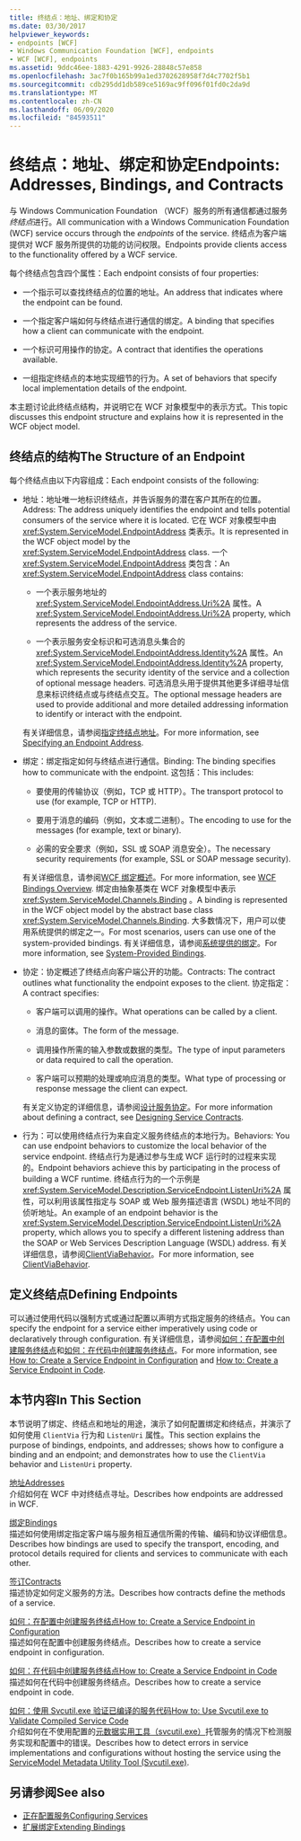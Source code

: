 ```yaml
---
title: 终结点：地址、绑定和协定
ms.date: 03/30/2017
helpviewer_keywords:
- endpoints [WCF]
- Windows Communication Foundation [WCF], endpoints
- WCF [WCF], endpoints
ms.assetid: 9ddc46ee-1883-4291-9926-28848c57e858
ms.openlocfilehash: 3ac7f0b165b99a1ed3702628958f7d4c7702f5b1
ms.sourcegitcommit: cdb295dd1db589ce5169ac9ff096f01fd0c2da9d
ms.translationtype: MT
ms.contentlocale: zh-CN
ms.lasthandoff: 06/09/2020
ms.locfileid: "84593511"
---
```

# <a name="endpoints-addresses-bindings-and-contracts"></a><span data-ttu-id="87377-102">终结点：地址、绑定和协定</span><span class="sxs-lookup"><span data-stu-id="87377-102">Endpoints: Addresses, Bindings, and Contracts</span></span>

<span data-ttu-id="87377-103">与 Windows Communication Foundation （WCF）服务的所有通信都通过服务*终结点*进行。</span><span class="sxs-lookup"><span data-stu-id="87377-103">All communication with a Windows Communication Foundation (WCF) service occurs through the *endpoints* of the service.</span></span> <span data-ttu-id="87377-104">终结点为客户端提供对 WCF 服务所提供的功能的访问权限。</span><span class="sxs-lookup"><span data-stu-id="87377-104">Endpoints provide clients access to the functionality offered by a WCF service.</span></span>

<span data-ttu-id="87377-105">每个终结点包含四个属性：</span><span class="sxs-lookup"><span data-stu-id="87377-105">Each endpoint consists of four properties:</span></span>

- <span data-ttu-id="87377-106">一个指示可以查找终结点的位置的地址。</span><span class="sxs-lookup"><span data-stu-id="87377-106">An address that indicates where the endpoint can be found.</span></span>

- <span data-ttu-id="87377-107">一个指定客户端如何与终结点进行通信的绑定。</span><span class="sxs-lookup"><span data-stu-id="87377-107">A binding that specifies how a client can communicate with the endpoint.</span></span>

- <span data-ttu-id="87377-108">一个标识可用操作的协定。</span><span class="sxs-lookup"><span data-stu-id="87377-108">A contract that identifies the operations available.</span></span>

- <span data-ttu-id="87377-109">一组指定终结点的本地实现细节的行为。</span><span class="sxs-lookup"><span data-stu-id="87377-109">A set of behaviors that specify local implementation details of the endpoint.</span></span>

<span data-ttu-id="87377-110">本主题讨论此终结点结构，并说明它在 WCF 对象模型中的表示方式。</span><span class="sxs-lookup"><span data-stu-id="87377-110">This topic discusses this endpoint structure and explains how it is represented in the WCF object model.</span></span>

## <a name="the-structure-of-an-endpoint"></a><span data-ttu-id="87377-111">终结点的结构</span><span class="sxs-lookup"><span data-stu-id="87377-111">The Structure of an Endpoint</span></span>

<span data-ttu-id="87377-112">每个终结点由以下内容组成：</span><span class="sxs-lookup"><span data-stu-id="87377-112">Each endpoint consists of the following:</span></span>

- <span data-ttu-id="87377-113">地址：地址唯一地标识终结点，并告诉服务的潜在客户其所在的位置。</span><span class="sxs-lookup"><span data-stu-id="87377-113">Address: The address uniquely identifies the endpoint and tells potential consumers of the service where it is located.</span></span> <span data-ttu-id="87377-114">它在 WCF 对象模型中由 <xref:System.ServiceModel.EndpointAddress> 类表示。</span><span class="sxs-lookup"><span data-stu-id="87377-114">It is represented in the WCF object model by the <xref:System.ServiceModel.EndpointAddress> class.</span></span> <span data-ttu-id="87377-115">一个 <xref:System.ServiceModel.EndpointAddress> 类包含：</span><span class="sxs-lookup"><span data-stu-id="87377-115">An <xref:System.ServiceModel.EndpointAddress> class contains:</span></span>

  - <span data-ttu-id="87377-116">一个表示服务地址的 <xref:System.ServiceModel.EndpointAddress.Uri%2A> 属性。</span><span class="sxs-lookup"><span data-stu-id="87377-116">A <xref:System.ServiceModel.EndpointAddress.Uri%2A> property, which represents the address of the service.</span></span>

  - <span data-ttu-id="87377-117">一个表示服务安全标识和可选消息头集合的 <xref:System.ServiceModel.EndpointAddress.Identity%2A> 属性。</span><span class="sxs-lookup"><span data-stu-id="87377-117">An <xref:System.ServiceModel.EndpointAddress.Identity%2A> property, which represents the security identity of the service and a collection of optional message headers.</span></span> <span data-ttu-id="87377-118">可选消息头用于提供其他更多详细寻址信息来标识终结点或与终结点交互。</span><span class="sxs-lookup"><span data-stu-id="87377-118">The optional message headers are used to provide additional and more detailed addressing information to identify or interact with the endpoint.</span></span>

  <span data-ttu-id="87377-119">有关详细信息，请参阅[指定终结点地址](../specifying-an-endpoint-address.md)。</span><span class="sxs-lookup"><span data-stu-id="87377-119">For more information, see [Specifying an Endpoint Address](../specifying-an-endpoint-address.md).</span></span>

- <span data-ttu-id="87377-120">绑定：绑定指定如何与终结点进行通信。</span><span class="sxs-lookup"><span data-stu-id="87377-120">Binding: The binding specifies how to communicate with the endpoint.</span></span> <span data-ttu-id="87377-121">这包括：</span><span class="sxs-lookup"><span data-stu-id="87377-121">This includes:</span></span>

  - <span data-ttu-id="87377-122">要使用的传输协议（例如，TCP 或 HTTP）。</span><span class="sxs-lookup"><span data-stu-id="87377-122">The transport protocol to use (for example, TCP or HTTP).</span></span>

  - <span data-ttu-id="87377-123">要用于消息的编码（例如，文本或二进制）。</span><span class="sxs-lookup"><span data-stu-id="87377-123">The encoding to use for the messages (for example, text or binary).</span></span>

  - <span data-ttu-id="87377-124">必需的安全要求（例如，SSL 或 SOAP 消息安全）。</span><span class="sxs-lookup"><span data-stu-id="87377-124">The necessary security requirements (for example, SSL or SOAP message security).</span></span>

  <span data-ttu-id="87377-125">有关详细信息，请参阅[WCF 绑定概述](../bindings-overview.md)。</span><span class="sxs-lookup"><span data-stu-id="87377-125">For more information, see [WCF Bindings Overview](../bindings-overview.md).</span></span> <span data-ttu-id="87377-126">绑定由抽象基类在 WCF 对象模型中表示 <xref:System.ServiceModel.Channels.Binding> 。</span><span class="sxs-lookup"><span data-stu-id="87377-126">A binding is represented in the WCF object model by the abstract base class <xref:System.ServiceModel.Channels.Binding>.</span></span> <span data-ttu-id="87377-127">大多数情况下，用户可以使用系统提供的绑定之一。</span><span class="sxs-lookup"><span data-stu-id="87377-127">For most scenarios, users can use one of the system-provided bindings.</span></span> <span data-ttu-id="87377-128">有关详细信息，请参阅[系统提供的绑定](../system-provided-bindings.md)。</span><span class="sxs-lookup"><span data-stu-id="87377-128">For more information, see [System-Provided Bindings](../system-provided-bindings.md).</span></span>

- <span data-ttu-id="87377-129">协定：协定概述了终结点向客户端公开的功能。</span><span class="sxs-lookup"><span data-stu-id="87377-129">Contracts: The contract outlines what functionality the endpoint exposes to the client.</span></span> <span data-ttu-id="87377-130">协定指定：</span><span class="sxs-lookup"><span data-stu-id="87377-130">A contract specifies:</span></span>

  - <span data-ttu-id="87377-131">客户端可以调用的操作。</span><span class="sxs-lookup"><span data-stu-id="87377-131">What operations can be called by a client.</span></span>

  - <span data-ttu-id="87377-132">消息的窗体。</span><span class="sxs-lookup"><span data-stu-id="87377-132">The form of the message.</span></span>

  - <span data-ttu-id="87377-133">调用操作所需的输入参数或数据的类型。</span><span class="sxs-lookup"><span data-stu-id="87377-133">The type of input parameters or data required to call the operation.</span></span>

  - <span data-ttu-id="87377-134">客户端可以预期的处理或响应消息的类型。</span><span class="sxs-lookup"><span data-stu-id="87377-134">What type of processing or response message the client can expect.</span></span>

  <span data-ttu-id="87377-135">有关定义协定的详细信息，请参阅[设计服务协定](../designing-service-contracts.md)。</span><span class="sxs-lookup"><span data-stu-id="87377-135">For more information about defining a contract, see [Designing Service Contracts](../designing-service-contracts.md).</span></span>

- <span data-ttu-id="87377-136">行为：可以使用终结点行为来自定义服务终结点的本地行为。</span><span class="sxs-lookup"><span data-stu-id="87377-136">Behaviors: You can use endpoint behaviors to customize the local behavior of the service endpoint.</span></span> <span data-ttu-id="87377-137">终结点行为是通过参与生成 WCF 运行时的过程来实现的。</span><span class="sxs-lookup"><span data-stu-id="87377-137">Endpoint behaviors achieve this by participating in the process of building a WCF runtime.</span></span> <span data-ttu-id="87377-138">终结点行为的一个示例是 <xref:System.ServiceModel.Description.ServiceEndpoint.ListenUri%2A> 属性，可以利用该属性指定与 SOAP 或 Web 服务描述语言 (WSDL) 地址不同的侦听地址。</span><span class="sxs-lookup"><span data-stu-id="87377-138">An example of an endpoint behavior is the <xref:System.ServiceModel.Description.ServiceEndpoint.ListenUri%2A> property, which allows you to specify a different listening address than the SOAP or Web Services Description Language (WSDL) address.</span></span> <span data-ttu-id="87377-139">有关详细信息，请参阅[ClientViaBehavior](../diagnostics/wmi/clientviabehavior.md)。</span><span class="sxs-lookup"><span data-stu-id="87377-139">For more information, see [ClientViaBehavior](../diagnostics/wmi/clientviabehavior.md).</span></span>

## <a name="defining-endpoints"></a><span data-ttu-id="87377-140">定义终结点</span><span class="sxs-lookup"><span data-stu-id="87377-140">Defining Endpoints</span></span>

<span data-ttu-id="87377-141">可以通过使用代码以强制方式或通过配置以声明方式指定服务的终结点。</span><span class="sxs-lookup"><span data-stu-id="87377-141">You can specify the endpoint for a service either imperatively using code or declaratively through configuration.</span></span> <span data-ttu-id="87377-142">有关详细信息，请参阅[如何：在配置中创建服务终结点](how-to-create-a-service-endpoint-in-configuration.md)和[如何：在代码中创建服务终结点](how-to-create-a-service-endpoint-in-code.md)。</span><span class="sxs-lookup"><span data-stu-id="87377-142">For more information, see [How to: Create a Service Endpoint in Configuration](how-to-create-a-service-endpoint-in-configuration.md) and [How to: Create a Service Endpoint in Code](how-to-create-a-service-endpoint-in-code.md).</span></span>

## <a name="in-this-section"></a><span data-ttu-id="87377-143">本节内容</span><span class="sxs-lookup"><span data-stu-id="87377-143">In This Section</span></span>

<span data-ttu-id="87377-144">本节说明了绑定、终结点和地址的用途，演示了如何配置绑定和终结点，并演示了如何使用 `ClientVia` 行为和 `ListenUri` 属性。</span><span class="sxs-lookup"><span data-stu-id="87377-144">This section explains the purpose of bindings, endpoints, and addresses; shows how to configure a binding and an endpoint; and demonstrates how to use the `ClientVia` behavior and `ListenUri` property.</span></span>

<span data-ttu-id="87377-145">[地址](endpoint-addresses.md)</span><span class="sxs-lookup"><span data-stu-id="87377-145">[Addresses](endpoint-addresses.md)</span></span>\
<span data-ttu-id="87377-146">介绍如何在 WCF 中对终结点寻址。</span><span class="sxs-lookup"><span data-stu-id="87377-146">Describes how endpoints are addressed in WCF.</span></span>

<span data-ttu-id="87377-147">[绑定](bindings.md)</span><span class="sxs-lookup"><span data-stu-id="87377-147">[Bindings](bindings.md)</span></span>\
<span data-ttu-id="87377-148">描述如何使用绑定指定客户端与服务相互通信所需的传输、编码和协议详细信息。</span><span class="sxs-lookup"><span data-stu-id="87377-148">Describes how bindings are used to specify the transport, encoding, and protocol details required for clients and services to communicate with each other.</span></span>

<span data-ttu-id="87377-149">[签订](contracts.md)</span><span class="sxs-lookup"><span data-stu-id="87377-149">[Contracts](contracts.md)</span></span>\
<span data-ttu-id="87377-150">描述协定如何定义服务的方法。</span><span class="sxs-lookup"><span data-stu-id="87377-150">Describes how contracts define the methods of a service.</span></span>

<span data-ttu-id="87377-151">[如何：在配置中创建服务终结点](how-to-create-a-service-endpoint-in-configuration.md)</span><span class="sxs-lookup"><span data-stu-id="87377-151">[How to: Create a Service Endpoint in Configuration](how-to-create-a-service-endpoint-in-configuration.md)</span></span>\
<span data-ttu-id="87377-152">描述如何在配置中创建服务终结点。</span><span class="sxs-lookup"><span data-stu-id="87377-152">Describes how to create a service endpoint in configuration.</span></span>

<span data-ttu-id="87377-153">[如何：在代码中创建服务终结点](how-to-create-a-service-endpoint-in-code.md)</span><span class="sxs-lookup"><span data-stu-id="87377-153">[How to: Create a Service Endpoint in Code](how-to-create-a-service-endpoint-in-code.md)</span></span>\
<span data-ttu-id="87377-154">描述如何在代码中创建服务终结点。</span><span class="sxs-lookup"><span data-stu-id="87377-154">Describes how to create a service endpoint in code.</span></span>

<span data-ttu-id="87377-155">[如何：使用 Svcutil.exe 验证已编译的服务代码](how-to-use-svcutil-exe-to-validate-compiled-service-code.md)</span><span class="sxs-lookup"><span data-stu-id="87377-155">[How to: Use Svcutil.exe to Validate Compiled Service Code](how-to-use-svcutil-exe-to-validate-compiled-service-code.md)</span></span>\
<span data-ttu-id="87377-156">介绍如何在不使用配置的[元数据实用工具（svcutil.exe）](../servicemodel-metadata-utility-tool-svcutil-exe.md)托管服务的情况下检测服务实现和配置中的错误。</span><span class="sxs-lookup"><span data-stu-id="87377-156">Describes how to detect errors in service implementations and configurations without hosting the service using the [ServiceModel Metadata Utility Tool (Svcutil.exe)](../servicemodel-metadata-utility-tool-svcutil-exe.md).</span></span>

## <a name="see-also"></a><span data-ttu-id="87377-157">另请参阅</span><span class="sxs-lookup"><span data-stu-id="87377-157">See also</span></span>

- [<span data-ttu-id="87377-158">正在配置服务</span><span class="sxs-lookup"><span data-stu-id="87377-158">Configuring Services</span></span>](../configuring-services.md)
- [<span data-ttu-id="87377-159">扩展绑定</span><span class="sxs-lookup"><span data-stu-id="87377-159">Extending Bindings</span></span>](../extending/extending-bindings.md)
